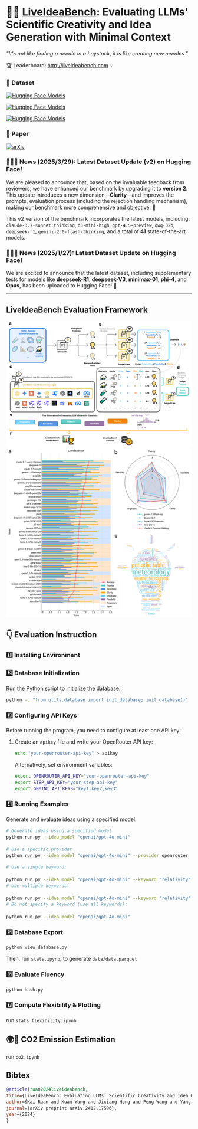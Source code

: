 # 🤖💡 [LiveIdeaBench](http://liveideabench.com): Evaluating LLMs' Scientific Creativity and Idea Generation with Minimal Context


_"It's not like finding a needle in a haystack, it is like creating new needles."_


🏆 Leaderboard: http://liveideabench.com 💡

### 🤗 Dataset

[![Hugging Face Models](https://img.shields.io/badge/%F0%9F%A4%97%20Hugging%20Face-DatasetV1-yellow)](https://huggingface.co/datasets/6cf/liveideabench)

[![Hugging Face Models](https://img.shields.io/badge/%F0%9F%A4%97%20Hugging%20Face-DatasetV1_DLC_250127-yellow)](https://huggingface.co/datasets/6cf/liveideabench-DLC-250127)

[![Hugging Face Models](https://img.shields.io/badge/%F0%9F%A4%97%20Hugging%20Face-DatasetV2-yellow)](https://huggingface.co/datasets/6cf/liveideabench-v2)

### 📃 Paper

[![arXiv](https://img.shields.io/badge/arXiv-2412.17596-b31b1b.svg)](https://arxiv.org/abs/2412.17596)


### 🧠✨🎉 News (2025/3/29): Latest Dataset Update (v2) on Hugging Face! 

We are pleased to announce that, based on the invaluable feedback from reviewers, we have enhanced our benchmark by upgrading it to **version 2**. This update introduces a new dimension—**Clarity**—and improves the prompts, evaluation process (including the rejection handling mechanism), making our benchmark more comprehensive and objective. 🚀

This v2 version of the benchmark incorporates the latest models, including: `claude-3.7-sonnet:thinking`, `o3-mini-high`, `gpt-4.5-preview`, `qwq-32b`, `deepseek-r1`, `gemini-2.0-flash-thinking`, and a total of **41** state-of-the-art models.

### 🧠✨🎉 News (2025/1/27): Latest Dataset Update on Hugging Face! 

We are excited to announce that the latest dataset, including supplementary tests for models like **deepseek-R1**, **deepseek-V3**, **minimax-01**, **phi-4**, and **Opus**, has been uploaded to Hugging Face! 🚀

---

## LiveIdeaBench Evaluation Framework
![LiveIdeaBench Evaluation Framework](./assets/image.png)
![Leaderboard](./assets/bench.png)

## 👇 Evaluation Instruction

### 1️⃣ Installing Environment

### 2️⃣ Database Initialization

Run the Python script to initialize the database:
```bash
python -c "from utils.database import init_database; init_database()"
```

### 3️⃣ Configuring API Keys

Before running the program, you need to configure at least one API key:

1. Create an `apikey` file and write your OpenRouter API key:
   ```bash
   echo "your-openrouter-api-key" > apikey
   ```

   Alternatively, set environment variables:
   ```bash
   export OPENROUTER_API_KEY="your-openrouter-api-key"
   export STEP_API_KEY="your-step-api-key"
   export GEMINI_API_KEYS="key1,key2,key3"
   ```

### 4️⃣ Running Examples

Generate and evaluate ideas using a specified model:

```bash
# Generate ideas using a specified model
python run.py --idea_model "openai/gpt-4o-mini"

# Use a specific provider
python run.py --idea_model "openai/gpt-4o-mini" --provider openrouter
```

```bash
# Use a single keyword:

python run.py --idea_model "openai/gpt-4o-mini" --keyword "relativity"
# Use multiple keywords:

python run.py --idea_model "openai/gpt-4o-mini" --keyword "relativity" "periodic table"
# Do not specify a keyword (use all keywords):

python run.py --idea_model "openai/gpt-4o-mini"
```

### 5️⃣ Database Export

```bash
python view_database.py      
```
Then, run `stats.ipynb`, to generate `data/data.parquet`

### 6️⃣ Evaluate Fluency

```bash
python hash.py
```

### 7️⃣ Compute Flexibility & Plotting

run `stats_flexibility.ipynb`


## 🌍🌱 CO2 Emission Estimation

run `co2.ipynb`




## Bibtex


```bibtex
@article{ruan2024liveideabench,
title={LiveIdeaBench: Evaluating LLMs' Scientific Creativity and Idea Generation with Minimal Context},
author={Kai Ruan and Xuan Wang and Jixiang Hong and Peng Wang and Yang Liu and Hao Sun},
journal={arXiv preprint arXiv:2412.17596},
year={2024}
}
```
